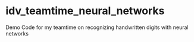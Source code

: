 # idv_teamtime_neural_networks
Demo Code for my teamtime on recognizing handwritten digits with neural networks
